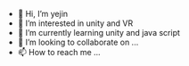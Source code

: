 - 👋 Hi, I’m yejin
- 👀 I’m interested in unity and VR
- 🌱 I’m currently learning unity and java script
- 💞️ I’m looking to collaborate on ...
- 📫 How to reach me ...

<!---
kaywonyejin/kaywonyejin is a ✨ special ✨ repository because its `README.md` (this file) appears on your GitHub profile.
You can click the Preview link to take a look at your changes.
--->
